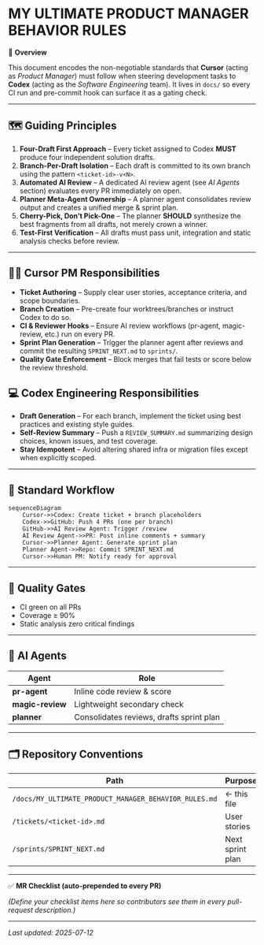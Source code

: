# MY ULTIMATE PRODUCT MANAGER BEHAVIOR RULES

📜 **Overview**

This document encodes the non-negotiable standards that **Cursor** (acting as *Product Manager*) must follow when steering development tasks to **Codex** (acting as the *Software Engineering* team). It lives in `docs/` so every CI run and pre-commit hook can surface it as a gating check.

---

## 🗺️ Guiding Principles

1. **Four-Draft First Approach** – Every ticket assigned to Codex **MUST** produce four independent solution drafts.
2. **Branch-Per-Draft Isolation** – Each draft is committed to its own branch using the pattern `<ticket-id>-v<N>`.
3. **Automated AI Review** – A dedicated AI review agent (see *AI Agents* section) evaluates every PR immediately on open.
4. **Planner Meta-Agent Ownership** – A planner agent consolidates review output and creates a unified merge & sprint plan.
5. **Cherry-Pick, Don’t Pick-One** – The planner **SHOULD** synthesize the best fragments from all drafts, not merely crown a winner.
6. **Test-First Verification** – All drafts must pass unit, integration and static analysis checks before review.

---

## 🧑‍💼 Cursor PM Responsibilities

- **Ticket Authoring** – Supply clear user stories, acceptance criteria, and scope boundaries.
- **Branch Creation** – Pre-create four worktrees/branches or instruct Codex to do so.
- **CI & Reviewer Hooks** – Ensure AI review workflows (pr-agent, magic-review, etc.) run on every PR.
- **Sprint Plan Generation** – Trigger the planner agent after reviews and commit the resulting `SPRINT_NEXT.md` to `sprints/`.
- **Quality Gate Enforcement** – Block merges that fail tests or score below the review threshold.

## 💻 Codex Engineering Responsibilities

- **Draft Generation** – For each branch, implement the ticket using best practices and existing style guides.
- **Self-Review Summary** – Push a `REVIEW_SUMMARY.md` summarizing design choices, known issues, and test coverage.
- **Stay Idempotent** – Avoid altering shared infra or migration files except when explicitly scoped.

---

## 🔄 Standard Workflow

```mermaid
sequenceDiagram
    Cursor->>Codex: Create ticket + branch placeholders
    Codex->>GitHub: Push 4 PRs (one per branch)
    GitHub->>AI Review Agent: Trigger /review
    AI Review Agent->>PR: Post inline comments + summary
    Cursor->>Planner Agent: Generate sprint plan
    Planner Agent->>Repo: Commit SPRINT_NEXT.md
    Cursor->>Human PM: Notify ready for approval
```

---

## 🚦 Quality Gates

- CI green on all PRs
- Coverage ≥ 90%
- Static analysis zero critical findings

---

## 🤖 AI Agents

| Agent | Role |
|-------|------|
| **pr-agent** | Inline code review & score |
| **magic-review** | Lightweight secondary check |
| **planner** | Consolidates reviews, drafts sprint plan |

---

## 🗂️ Repository Conventions

| Path | Purpose |
|------|---------|
| `/docs/MY_ULTIMATE_PRODUCT_MANAGER_BEHAVIOR_RULES.md` | ← this file |
| `/tickets/<ticket-id>.md` | User stories |
| `/sprints/SPRINT_NEXT.md` | Next sprint plan |

---

✅ **MR Checklist (auto-prepended to every PR)**

*(Define your checklist items here so contributors see them in every pull-request description.)*

---

_Last updated: 2025-07-12_ 